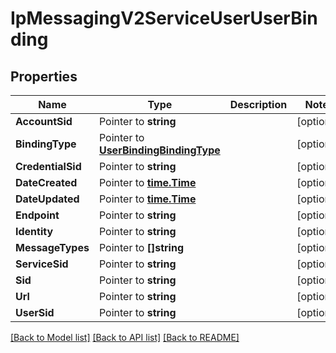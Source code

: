 # IpMessagingV2ServiceUserUserBinding

## Properties

Name | Type | Description | Notes
------------ | ------------- | ------------- | -------------
**AccountSid** | Pointer to **string** |  | [optional] 
**BindingType** | Pointer to [**UserBindingBindingType**](user_binding_binding_type.md) |  | [optional] 
**CredentialSid** | Pointer to **string** |  | [optional] 
**DateCreated** | Pointer to [**time.Time**](time.Time.md) |  | [optional] 
**DateUpdated** | Pointer to [**time.Time**](time.Time.md) |  | [optional] 
**Endpoint** | Pointer to **string** |  | [optional] 
**Identity** | Pointer to **string** |  | [optional] 
**MessageTypes** | Pointer to **[]string** |  | [optional] 
**ServiceSid** | Pointer to **string** |  | [optional] 
**Sid** | Pointer to **string** |  | [optional] 
**Url** | Pointer to **string** |  | [optional] 
**UserSid** | Pointer to **string** |  | [optional] 

[[Back to Model list]](../README.md#documentation-for-models) [[Back to API list]](../README.md#documentation-for-api-endpoints) [[Back to README]](../README.md)


